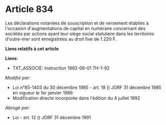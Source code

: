 # Article 834

Les déclarations notariées de souscription et de versement établies à l'occasion d'augmentations de capital en numéraire
concernant des sociétés par actions ayant leur siège social statutaire dans les territoires d'outre-mer sont enregistrées au
droit fixe de 1.220 F.

**Liens relatifs à cet article**

**Liens**:

  - TXT_ASSOCIE: Instruction 1992-06-01 7H-1-92

_Modifié par_:

  - Loi n°85-1403 du 30 décembre 1985 - art. 18 () JORF 31 décembre 1985 en vigueur le 1er janvier 1986
  - Modification directe incorporée dans l'édition du 4 juillet 1992

_Abrogé par_:

  - Loi - art. 12 () JORF 31 décembre 1991
